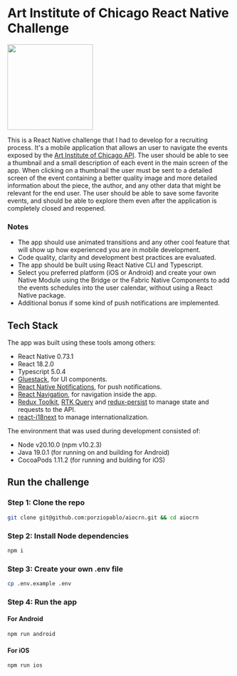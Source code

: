 # Art Institute of Chicago React Native Challenge

<img src="https://github.com/porziopablo/aiocrn/assets/54630895/cdad1b7d-90aa-426f-9e54-39d6302f9bb6" width="192">

This is a React Native challenge that I had to develop for a recruiting process. It's a mobile application that allows an user to navigate the events exposed by the [Art Institute of Chicago API](https://api.artic.edu/docs/#introduction). The user should be able to see a thumbnail and a small description of each event in the main screen of the app. When clicking on a thumbnail the user must be sent to a detailed screen of the event containing a better quality image and more detailed information about the piece, the author, and any other data that might be relevant for the end user. The user should be able to save some favorite events, and should be able to explore them even after the application is completely closed and reopened.

### Notes
 - The app should use animated transitions and any other cool feature that will show up how experienced you are in mobile development.
 - Code quality, clarity and development best practices are evaluated.
 - The app should be built using React Native CLI and Typescript.
 - Select you preferred platform (iOS or Android) and create your own Native Module using the Bridge or the Fabric Native Components to add the events schedules into the user calendar, without using a React Native package.
 - Additional bonus if some kind of push notifications are implemented.

## Tech Stack

The app was built using these tools among others:
 - React Native 0.73.1
 - React 18.2.0
 - Typescript 5.0.4
 - [Gluestack](https://gluestack.io/ui/docs/overview/introduction), for UI components.
 - [React Native Notifications](https://github.com/wix/react-native-notifications), for push notifications.
 - [React Navigation](https://reactnavigation.org/docs/getting-started/), for navigation inside the app.
 - [Redux Toolkit](https://redux.js.org/introduction/why-rtk-is-redux-today), [RTK Query](https://redux-toolkit.js.org/rtk-query/overview) and [redux-persist](https://github.com/rt2zz/redux-persist) to manage state and requests to the API.
 - [react-i18next](https://react.i18next.com/) to manage internationalization.
 
The environment that was used during development consisted of:
 - Node v20.10.0 (npm v10.2.3)
 - Java 19.0.1 (for running on and building for Android)
 - CocoaPods 1.11.2 (for running and bulding for iOS)

## Run the challenge

### Step 1: Clone the repo

```bash
git clone git@github.com:porziopablo/aiocrn.git && cd aiocrn
```

### Step 2: Install Node dependencies

```bash
npm i
```
### Step 3: Create your own .env file

```bash
cp .env.example .env
```

### Step 4: Run the app

#### For Android

```bash
npm run android
```

#### For iOS

```bash
npm run ios
```
